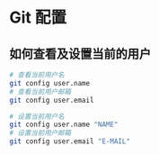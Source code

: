 # Git 配置

## 如何查看及设置当前的用户

```bash
# 查看当前用户名
git config user.name
# 查看当前用户邮箱
git config user.email

# 设置当前用户名
git config user.name "NAME"
# 设置当前用户邮箱
git config user.email "E-MAIL"
```
